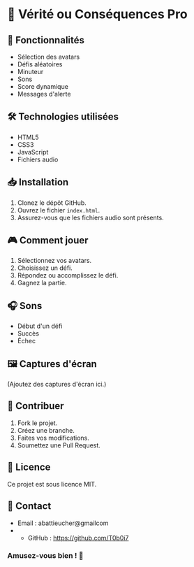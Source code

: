 # 🎲 Vérité ou Conséquences Pro

## 🚀 Fonctionnalités
- Sélection des avatars
- Défis aléatoires
- Minuteur
- Sons
- Score dynamique
- Messages d'alerte

## 🛠️ Technologies utilisées
- HTML5
- CSS3
- JavaScript
- Fichiers audio

## 📥 Installation
1. Clonez le dépôt GitHub.
2. Ouvrez le fichier `index.html`.
3. Assurez-vous que les fichiers audio sont présents.

## 🎮 Comment jouer
1. Sélectionnez vos avatars.
2. Choisissez un défi.
3. Répondez ou accomplissez le défi.
4. Gagnez la partie.

## 🎧 Sons
- Début d'un défi
- Succès
- Échec

## 🖼️ Captures d'écran
(Ajoutez des captures d'écran ici.)

## 🤝 Contribuer
1. Fork le projet.
2. Créez une branche.
3. Faites vos modifications.
4. Soumettez une Pull Request.

## 📝 Licence
Ce projet est sous licence MIT.

## 📧 Contact
- Email : abattieucher@gmailcom
- - GitHub : https://github.com/T0b0i7

### Amusez-vous bien ! 🎉
